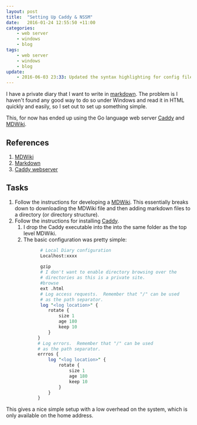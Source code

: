 ```yaml
---
layout: post
title:  "Setting Up Caddy & NSSM"
date:   2016-01-24 12:55:50 +11:00
categories:
    - web server
    - windows
    - blog
tags:
    - web server
    - windows
    - blog
update:
    - 2016-06-03 23:33: Updated the syntax highlighting for config file.
---
```


I have a private diary that I want to write in [markdown][md].  The problem is
I haven't found any good way to do so under Windows and read it in HTML quickly
and easily, so I set out to set up something simple.

This, for now has ended up using the Go language web server [Caddy][caddy] and
[MDWiki][mdwiki].

## References 
[md]: https://daringfireball.net/projects/markdown "Markdown"
[mdwiki]: https://dynalon.github.io/mdwiki "MDWiki"
[caddy]: https://caddyserver.com "Caddy"

1. [MDWiki][mdwiki]
1. [Markdown][md]
1. [Caddy webserver][caddy]

## Tasks

1. Follow the instructions for developing a [MDWiki][mdwiki].  This essentially breaks down to downloading the MDWiki file and then adding markdown files to a directory (or directory structure).
1. Follow the instructions for installing [Caddy][caddy].
    1. I drop the Caddy executable into the into the same folder as the top level MDWiki.
    1. The basic configuration was pretty simple:

~~~ perl
             # Local Diary configuration
             Localhost:xxxx
             
             gzip
             # I don't want to enable directory browsing over the 
             # directories as this is a private site.
             #browse 
             ext .html
             # Log access requests.  Remember that "/" can be used
             # as the path separator.
             log "<log location>" {
                rotate {
                    size 1
                    age 180
                    keep 10
                }
            }
            # Log errors.  Remember that "/" can be used
            # as the path separator.
            errros {
                log "<log location>" {
                    rotate {
                        size 1
                        age 180
                        keep 10
                    }
                }
            }
~~~

This gives a nice simple setup with a low overhead on the system, which is only
available on the home address.

